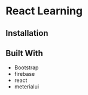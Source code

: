 # React Learning 
 

## Installation



## Built With

  - Bootstrap
  - firebase
  - react
  - meterialui
